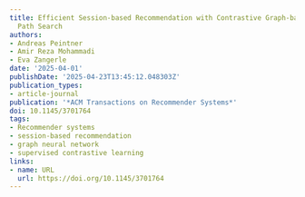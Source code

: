 ```yaml
---
title: Efficient Session-based Recommendation with Contrastive Graph-based Shortest
  Path Search
authors:
- Andreas Peintner
- Amir Reza Mohammadi
- Eva Zangerle
date: '2025-04-01'
publishDate: '2025-04-23T13:45:12.048303Z'
publication_types:
- article-journal
publication: '*ACM Transactions on Recommender Systems*'
doi: 10.1145/3701764
tags:
- Recommender systems
- session-based recommendation
- graph neural network
- supervised contrastive learning
links:
- name: URL
  url: https://doi.org/10.1145/3701764
---
```

